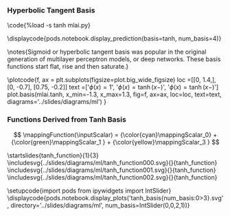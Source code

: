 ### Hyperbolic Tangent Basis

\code{%load -s tanh mlai.py}

\displaycode{pods.notebook.display_prediction(basis=tanh, num_basis=4)}

\notes{Sigmoid or hyperbolic tangent basis was popular in the original generation of multilayer perceptron models, or deep networks. These basis functions start flat, rise and then saturate.}

\plotcode{f, ax = plt.subplots(figsize=plot.big_wide_figsize)
loc =[[0, 1.4,],
      [0, -0.7],
      [0.75, -0.2]]
text =['$\phi(x) = 1$',
       '$\phi(x) = \tanh(x-)$',
       '$\phi(x) = \tanh(x-)$']
plot.basis(mlai.tanh, x_min=-1.3, x_max=1.3, 
           fig=f, ax=ax, loc=loc, text=text,
		   diagrams='../slides/diagrams/ml')
}

### Functions Derived from Tanh Basis

$$
\mappingFunction(\inputScalar) = {\color{cyan}\mappingScalar_0}   + {\color{green}\mappingScalar_1 } + {\color{yellow}\mappingScalar_3 }
$$

\startslides{tanh_function}{1}{3}
\includesvg{../slides/diagrams/ml/tanh_function000.svg}{}{tanh_function}
\includesvg{../slides/diagrams/ml/tanh_function001.svg}{}{tanh_function}
\includesvg{../slides/diagrams/ml/tanh_function002.svg}{}{tanh_function}

\setupcode{import pods
from ipywidgets import IntSlider}
\displaycode{pods.notebook.display_plots('tanh_basis{num_basis:0>3}.svg', 
                            directory='../slides/diagrams/ml', 
							num_basis=IntSlider(0,0,2,1))}
